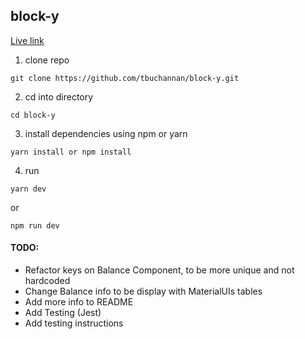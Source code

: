 ## block-y

[Live link](http://block-y.herokuapp.com)

1. clone repo   
```
git clone https://github.com/tbuchannan/block-y.git
```

2. cd into directory   
```
cd block-y
```

3. install dependencies using npm or yarn   
```
yarn install or npm install
```

4. run
```
yarn dev
```

  or
```
npm run dev
```

#### TODO:
* Refactor keys on Balance Component, to be more unique and not hardcoded
* Change Balance info to be display with MaterialUIs tables
* Add more info to README
* Add Testing (Jest)
* Add testing instructions
